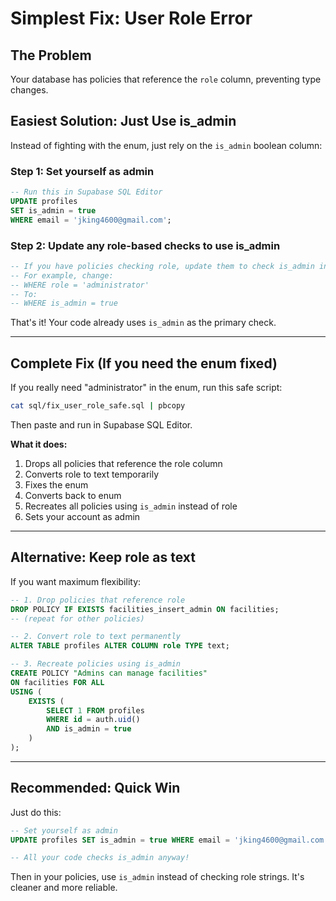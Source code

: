 # Simplest Fix: User Role Error

## The Problem
Your database has policies that reference the `role` column, preventing type changes.

## Easiest Solution: Just Use is_admin

Instead of fighting with the enum, just rely on the `is_admin` boolean column:

### Step 1: Set yourself as admin
```sql
-- Run this in Supabase SQL Editor
UPDATE profiles 
SET is_admin = true 
WHERE email = 'jking4600@gmail.com';
```

### Step 2: Update any role-based checks to use is_admin
```sql
-- If you have policies checking role, update them to check is_admin instead
-- For example, change:
-- WHERE role = 'administrator'
-- To:
-- WHERE is_admin = true
```

That's it! Your code already uses `is_admin` as the primary check.

---

## Complete Fix (If you need the enum fixed)

If you really need "administrator" in the enum, run this safe script:

```bash
cat sql/fix_user_role_safe.sql | pbcopy
```

Then paste and run in Supabase SQL Editor.

**What it does:**
1. Drops all policies that reference the role column
2. Converts role to text temporarily
3. Fixes the enum
4. Converts back to enum
5. Recreates all policies using `is_admin` instead of role
6. Sets your account as admin

---

## Alternative: Keep role as text

If you want maximum flexibility:

```sql
-- 1. Drop policies that reference role
DROP POLICY IF EXISTS facilities_insert_admin ON facilities;
-- (repeat for other policies)

-- 2. Convert role to text permanently
ALTER TABLE profiles ALTER COLUMN role TYPE text;

-- 3. Recreate policies using is_admin
CREATE POLICY "Admins can manage facilities"
ON facilities FOR ALL
USING (
    EXISTS (
        SELECT 1 FROM profiles 
        WHERE id = auth.uid() 
        AND is_admin = true
    )
);
```

---

## Recommended: Quick Win

Just do this:

```sql
-- Set yourself as admin
UPDATE profiles SET is_admin = true WHERE email = 'jking4600@gmail.com';

-- All your code checks is_admin anyway!
```

Then in your policies, use `is_admin` instead of checking role strings. It's cleaner and more reliable.


